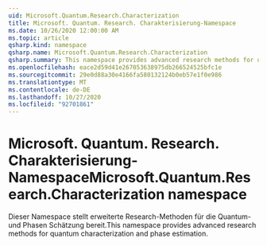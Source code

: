 ```yaml
---
uid: Microsoft.Quantum.Research.Characterization
title: Microsoft. Quantum. Research. Charakterisierung-Namespace
ms.date: 10/26/2020 12:00:00 AM
ms.topic: article
qsharp.kind: namespace
qsharp.name: Microsoft.Quantum.Research.Characterization
qsharp.summary: This namespace provides advanced research methods for quantum characterization and phase estimation.
ms.openlocfilehash: eace2d59d41e267053638975db266524525bfc1e
ms.sourcegitcommit: 29e0d88a30e4166fa580132124b0eb57e1f0e986
ms.translationtype: MT
ms.contentlocale: de-DE
ms.lasthandoff: 10/27/2020
ms.locfileid: "92701861"
---
```

# <a name="microsoftquantumresearchcharacterization-namespace"></a><span data-ttu-id="ee37d-102">Microsoft. Quantum. Research. Charakterisierung-Namespace</span><span class="sxs-lookup"><span data-stu-id="ee37d-102">Microsoft.Quantum.Research.Characterization namespace</span></span>

<span data-ttu-id="ee37d-103">Dieser Namespace stellt erweiterte Research-Methoden für die Quantum-und Phasen Schätzung bereit.</span><span class="sxs-lookup"><span data-stu-id="ee37d-103">This namespace provides advanced research methods for quantum characterization and phase estimation.</span></span>

